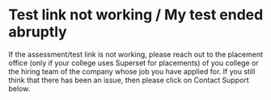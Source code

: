 # Test link not working / My test ended abruptly

If the assessment/test link is not working, please reach out to the placement office \(only if your college uses Superset for placements\) of you college or the hiring team of the company whose job you have applied for. If you still think that there has been an issue, then please click on Contact Support below.



